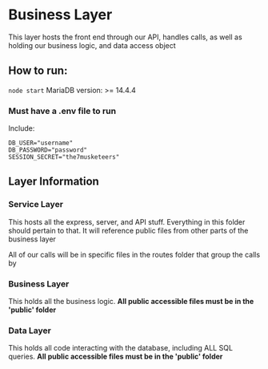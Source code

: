 # Business Layer
This layer hosts the front end through our API, handles calls, as well as holding our business logic, and data access object

## How to run:
`node start`
MariaDB version: >= 14.4.4

### Must have a .env file to run
Include:
```
DB_USER="username"
DB_PASSWORD="password"
SESSION_SECRET="the7musketeers"
```


## Layer Information

### Service Layer
This hosts all the express, server, and API stuff. Everything in this folder should pertain to that. It will reference public files from other parts of the business layer

All of our calls will be in specific files in the routes folder that group the calls by 

### Business Layer
This holds all the business logic. **All public accessible files must be in the 'public' folder**

### Data Layer
This holds all code interacting with the database, including ALL SQL queries. **All public accessible files must be in the 'public' folder**


